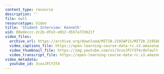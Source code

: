 ```yaml
---
content_type: resource
description: ''
file: null
resourcetype: Video
title: 'Student Interview: Kenneth'
uid: 80edeccc-2c2b-dfe3-e012-d557a733621f
video_files:
  archive_url: https://archive.org/download/MIT20.219IAP15/MIT20_219IAP15_D13P2_300k.mp4
  video_captions_file: https://open-learning-course-data-rc.s3.amazonaws.com/20-219-becoming-the-next-bill-nye-writing-and-hosting-the-educational-show-january-iap-2015/b1ed5eb38e9056428f348402f41c7f5f_3coxJFCY3T4.vtt
  video_thumbnail_file: https://img.youtube.com/vi/3coxJFCY3T4/default.jpg
  video_transcript_file: https://open-learning-course-data-rc.s3.amazonaws.com/20-219-becoming-the-next-bill-nye-writing-and-hosting-the-educational-show-january-iap-2015/654b5e0f2bed7b4ffa92302725bbcab1_3coxJFCY3T4.pdf
video_metadata:
  youtube_id: 3coxJFCY3T4
---
```

